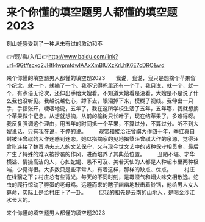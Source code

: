 # 来个你懂的填空题男人都懂的填空题2023
刻山娃感受到了一种从未有过的激动和不

👉/观/看/入/口👉http://www.baidu.com/link?url=9GtYscxq2JHtl4wpmtdwIAAxXmBlUXzKrLhK6E7cDRO&wd

来个你懂的填空题男人都懂的填空题2023　　我说，我说，我只是想摘个苹果留个纪念，就一个，就摘了一个。我不记得兜里还有一个了，我只说，就一个，就一个，有点语无论次，还伸出手给大嫂看。不知道大嫂看是没看，大嫂是不是说了什么我也没听见。我越说越伤心，蹲下去，眼泪掉下来，模糊了视线。我伸出一只手，手指张开，哽咽地说，五年了，我在这所学校生活了五年，五年哪，我就想摘个苹果做个记念。从想就想摘，从前的榆树只长叶子，现在结苹果了，多难得呀。我反复强调这个理由，用五年的时间抵一个苹果，不算过分，不算过分。听不到大嫂说话，只有我在说，不停的说。
　　观赏和接洽汪曾祺大作四十年，季红真自封被汪曾祺的大作迷惑到迷恋。她以指摘家的见地揭橥汪曾祺大作的泉源，觉得汪曾祺连接了魏晋功夫志人的文艺保守，又与现今世文艺中的诸种保守相贯串，最后产生了特殊的难以被抄袭的作风，进而培养了其典范位置。
　　丑陋不堪、才华横溢、情操高洁的人，心如蛇蝎、愚不可及、美若天仙的人都是人种超市里两种极端，少见得很。大多数只是些平常人，有着这样，那样的缺点、优点。
　　村庄在绿翳之下；村庄总有些背光。每天的不同时刻，是霉湿气和烟火味交相散逸。蛇虫的爬行惊动了孵蛋的老母鸡。远道而来的瞎子幽幽地敲击着铃铛，他给男人女人算命，实际上是给村庄卜了一卦。
　　但我的祖先是云南的山地人，是喝金沙江水长大的。

来个你懂的填空题男人都懂的填空题2023
